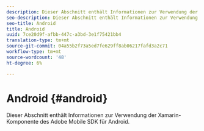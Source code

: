 ```yaml
---
description: Dieser Abschnitt enthält Informationen zur Verwendung der Xamarin-Komponente des Adobe Mobile SDK für Android.
seo-description: Dieser Abschnitt enthält Informationen zur Verwendung der Xamarin-Komponente des Adobe Mobile SDK für Android.
seo-title: Android
title: Android
uuid: 7ce20d9f-afbb-447c-a3bd-3e1f75421bb4
translation-type: tm+mt
source-git-commit: 04a55b2f73a5ed7fe629ff8ab06217fafd3a2c71
workflow-type: tm+mt
source-wordcount: '48'
ht-degree: 6%

---
```



# Android {#android}

Dieser Abschnitt enthält Informationen zur Verwendung der Xamarin-Komponente des Adobe Mobile SDK für Android.

